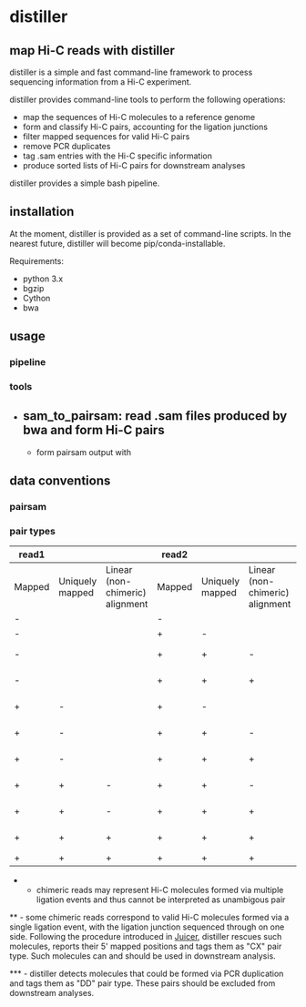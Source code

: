 # distiller

## map Hi-C reads with distiller

distiller is a simple and fast command-line framework to process sequencing
information from a Hi-C experiment.

distiller provides command-line tools to perform the following operations:
- map the sequences of Hi-C molecules to a reference genome
- form and classify Hi-C pairs, accounting for the ligation junctions
- filter mapped sequences for valid Hi-C pairs
- remove PCR duplicates 
- tag .sam entries with the Hi-C specific information
- produce sorted lists of Hi-C pairs for downstream analyses

distiller provides a simple bash pipeline.

## installation

At the moment, distiller is provided as a set of command-line scripts.
In the nearest future, distiller will become pip/conda-installable.

Requirements:
- python 3.x
- bgzip
- Cython
- bwa

## usage

### pipeline



### tools

- sam_to_pairsam: read .sam files produced by bwa and form Hi-C pairs
    - 
    - form pairsam output with

## data conventions

### pairsam

### pair types


| read1  |                 |                                 | read2  |                 |                                 | Code     | Pair type         | Sidedness |
|--------|-----------------|---------------------------------|--------|-----------------|---------------------------------|----------|-------------------|-----------|
| Mapped | Uniquely mapped | Linear (non-chimeric) alignment | Mapped | Uniquely mapped | Linear (non-chimeric) alignment |          |                   |           |
| -      |                 |                                 | -      |                 |                                 | NN       | null              | 0         |
| -      |                 |                                 | +      | -               |                                 | NM       | null-multi        | 0         |
| -      |                 |                                 | +      | +               | -                               | NC       | null-chimeric     | 0*        |
| -      |                 |                                 | +      | +               | +                               | NL       | null-linear       | 1         |
| +      | -               |                                 | +      | -               |                                 | MM       | multi-multi       | 0         |
| +      | -               |                                 | +      | +               | -                               | MC       | multi-chimeric    | 0*        |
| +      | -               |                                 | +      | +               | +                               | ML       | multi-linear      | 1         |
| +      | +               | -                               | +      | +               | -                               | CC       | chimeric-chimeric | 0*        |
| +      | +               | -                               | +      | +               | +                               | CL or CX | chimeric-linear   | 1* or 2**   |
| +      | +               | +                               | +      | +               | +                               | LL       | linear-linear     | 2         |
| +      | +               | +                               | +      | +               | +                               | DD       | duplicate         | 2***         |

* - chimeric reads may represent Hi-C molecules formed via multiple ligation
events and thus cannot be interpreted as unambigous pair

** - some chimeric reads correspond to valid Hi-C molecules formed via a single
ligation event, with the ligation junction sequenced through on one side. 
Following the procedure introduced in
[Juicer](https://github.com/theaidenlab/juicer), distiller rescues such 
molecules, reports their 5' mapped positions and tags them as "CX" pair type.
Such molecules can and should be used in downstream analysis.

*** - distiller detects molecules that could be formed via PCR duplication and
tags them as "DD" pair type. These pairs should be excluded from downstream 
analyses.
